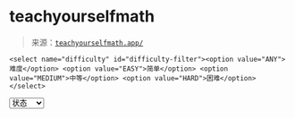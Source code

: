 <!--yml

category: 未分类

date: 2024-05-27 15:06:47

-->

# teachyourselfmath

> 来源：[`teachyourselfmath.app/`](https://teachyourselfmath.app/)

`<select name="difficulty" id="difficulty-filter"><option value="ANY">难度</option> <option value="EASY">简单</option> <option value="MEDIUM">中等</option> <option value="HARD">困难</option></select>`

<select name="difficulty" id="bookmark-filter"><option value="ANY">状态</option> <option value="true">已收藏</option></select>
